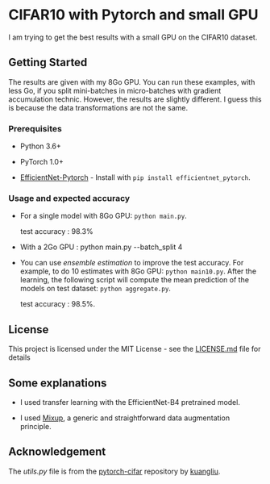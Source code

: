 # CIFAR10 with Pytorch and small GPU

I am trying to get the best results with a small GPU on the CIFAR10 dataset.

## Getting Started

The results are given with my 8Go GPU. You can run these examples, with less Go, if you split mini-batches in micro-batches with gradient accumulation technic. However, the results are slightly different. I guess this is because the data transformations are not the same. 

### Prerequisites

* Python 3.6+

* PyTorch 1.0+

* [EfficientNet-Pytorch](https://github.com/lukemelas/EfficientNet-PyTorch) - Install with  ```pip install efficientnet_pytorch```.

### Usage and expected accuracy

* For a single model with 8Go GPU: ```python main.py```.

  test accuracy : 98.3%

* With a 2Go GPU : python main.py --batch_split 4

* You can use *ensemble estimation* to improve the test accuracy. For example,  to do 10 estimates with 8Go GPU: ```python main10.py```. After the learning, the following script will compute the mean prediction of the models on test dataset: ```python aggregate.py```.

  test accuracy : 98.5%.


## License

This project is licensed under the MIT License - see the [LICENSE.md](LICENSE.md) file for details

## Some explanations

* I used transfer learning with the EfficientNet-B4 pretrained model.

* I used [Mixup](https://github.com/facebookresearch/mixup-cifar10), a generic and straightforward data augmentation principle.


## Acknowledgement
The *utils.py* file is from the [pytorch-cifar](https://github.com/kuangliu/pytorch-cifar) repository by [kuangliu](https://github.com/kuangliu).
